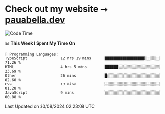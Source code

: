 # Check out my website ⭢ [pauabella.dev](https://pauabella.dev)

<!--START_SECTION:waka-->
![Code Time](http://img.shields.io/badge/Code%20Time-3%2C671%20hrs%2055%20mins-blue)

📊 **This Week I Spent My Time On** 

```text
💬 Programming Languages: 
TypeScript               12 hrs 19 mins      ██████████████████░░░░░░░   71.26 % 
HTML                     4 hrs 5 mins        ██████░░░░░░░░░░░░░░░░░░░   23.69 % 
Other                    26 mins             █░░░░░░░░░░░░░░░░░░░░░░░░   02.60 % 
CSS                      13 mins             ░░░░░░░░░░░░░░░░░░░░░░░░░   01.28 % 
JavaScript               9 mins              ░░░░░░░░░░░░░░░░░░░░░░░░░   00.88 % 
```


 Last Updated on 30/08/2024 02:23:08 UTC
<!--END_SECTION:waka-->
